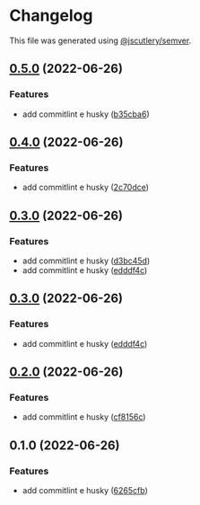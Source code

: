 # Changelog

This file was generated using [@jscutlery/semver](https://github.com/jscutlery/semver).

## [0.5.0](https://github.com/Jucian0/nx-monorepo/compare/use-omelete-0.4.0...use-omelete-0.5.0) (2022-06-26)

### Features

- add commitlint e husky ([b35cba6](https://github.com/Jucian0/nx-monorepo/commit/b35cba6bd5fecfab257d751252c60343cb469ddd))

## [0.4.0](https://github.com/Jucian0/nx-monorepo/compare/use-omelete-0.3.0...use-omelete-0.4.0) (2022-06-26)

### Features

- add commitlint e husky ([2c70dce](https://github.com/Jucian0/nx-monorepo/commit/2c70dce268fa7b40a493c15c97ad241d8e705fdb))

## [0.3.0](https://github.com/Jucian0/nx-monorepo/compare/use-omelete-0.2.0...use-omelete-0.3.0) (2022-06-26)

### Features

- add commitlint e husky ([d3bc45d](https://github.com/Jucian0/nx-monorepo/commit/d3bc45da07fcbacc79961e4e5d31ded23a88f312))
- add commitlint e husky ([edddf4c](https://github.com/Jucian0/nx-monorepo/commit/edddf4c6146e49969d7809cb90425b8910234947))

## [0.3.0](https://github.com/Jucian0/nx-monorepo/compare/use-omelete-0.2.0...use-omelete-0.3.0) (2022-06-26)

### Features

- add commitlint e husky ([edddf4c](https://github.com/Jucian0/nx-monorepo/commit/edddf4c6146e49969d7809cb90425b8910234947))

## [0.2.0](https://github.com/Jucian0/nx-monorepo/compare/use-omelete-0.1.0...use-omelete-0.2.0) (2022-06-26)

### Features

- add commitlint e husky ([cf8156c](https://github.com/Jucian0/nx-monorepo/commit/cf8156c68bb8f7f681aa467f7cb2cea700f09c49))

## 0.1.0 (2022-06-26)

### Features

- add commitlint e husky ([6265cfb](https://github.com/Jucian0/nx-monorepo/commit/6265cfbcfdb97dc35a60de43b24f42f43327e3fe))
